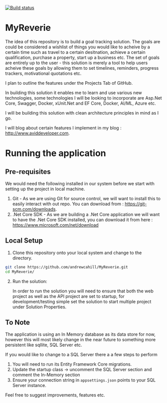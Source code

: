 [![Build status](https://aviddeveloper.visualstudio.com/My%20Reverie/_apis/build/status/My%20Reverie-CI)](https://aviddeveloper.visualstudio.com/My%20Reverie/_build/latest?definitionId=2)

# MyReverie

The idea of this repository is to build a goal tracking solution. The goals are could be considered a wishlist of things you would like to acheive by a certain time such as travel to a certain desitnation, achieve a certain qualification, purchase a property, start up a business etc. The set of goals are entirely up to the user - this solution is merely a tool to help users acheive these goals by allowing them to set timelines, reminders, progress trackers, motivational quotations etc.

I plan to outline the features under the Projects Tab of GitHub.

In building this solution it enables me to learn and use various new technologies, some technologies I will be looking to incorporate are Asp.Net Core, Swagger, Docker, xUnit.Net and EF Core, Docker, AI/ML, Azure etc.

I will be building this solution with clean architecture principles in mind as I go. 

I will blog about certain features I implement in my blog : http://www.aviddeveloper.com.

# Running the application

## Pre-requisites
We would need the following installed in our system before we start with setting up the project in local machine.
1. Git - As we are using Git for source control, we will want to install this to easily interact with out repo. You can download from : https://git-scm.com/downloads.
2. .Net Core SDK - As we are building a .Net Core application we will want to have the .Net Core SDK installed, you can download it from here : https://www.microsoft.com/net/download

## Local Setup
1. Clone this repository onto your local system and change to the directory.
   
```sh
git clone https://github.com/andrewcahill/MyReverie.git
cd MyReverie/
```

2. Run the solution:

   In order to run the solution you will need to ensure that both the web project as well as the API project are set to startup, for        development/testing simple set the solution to start multiple project under Solution Properties.

## To Note

The application is using an In Memory database as its data store for now, however this will most likely change in the near future to something more persistent like sqllite, SQL Server etc. 

If you would like to change to a SQL Server there a a few steps to perform
1) You will need to run its Entity Framework Core migrations.
2) Update the startup class -> uncomment the SQL Server section and comment the In-Memory section
3) Ensure your connection string in `appsettings.json` points to your SQL Server instance.

Feel free to suggest improvements, features etc.
